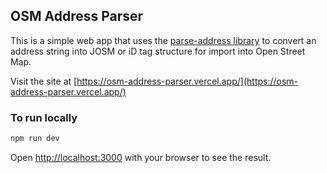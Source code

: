 ## OSM Address Parser
This is a simple web app that uses the [parse-address library](https://github.com/hassansin/parse-address/tree/master) to convert an address string into JOSM or iD tag structure for import into Open Street Map.

Visit the site at [https://osm-address-parser.vercel.app/](https://osm-address-parser.vercel.app/)

### To run locally
```bash
npm run dev
```

Open [http://localhost:3000](http://localhost:3000) with your browser to see the result.